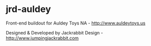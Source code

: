 # jrd-auldey

Front-end buildout for Auldey Toys NA - http://www.auldeytoys.us

Designed & Developed by Jackrabbit Design - http://www.jumpingjackrabbit.com
